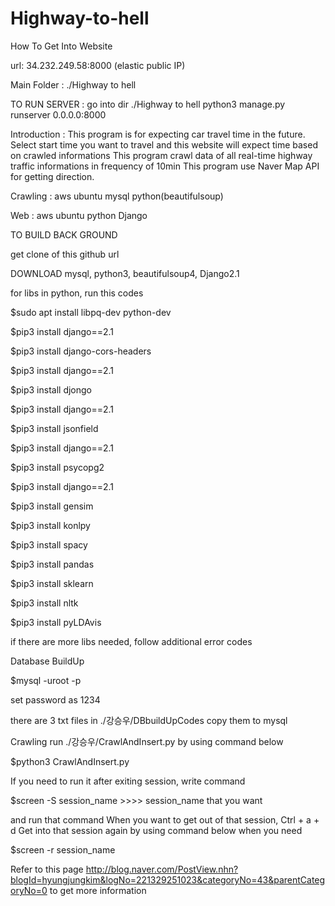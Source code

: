 # Highway-to-hell

How To Get Into Website

url: 34.232.249.58:8000 (elastic public IP)

Main Folder : ./Highway to hell

TO RUN SERVER : go into dir ./Highway to hell
				python3 manage.py runserver 0.0.0.0:8000
				
Introduction : This program is for expecting car travel time in the future.
			   Select start time you want to travel and this website will expect time based on crawled informations
			   This program crawl data of all real-time highway traffic informations in frequency of 10min
			   This program use Naver Map API for getting direction.

Crawling : aws ubuntu mysql python(beautifulsoup)



Web : aws ubuntu python Django



TO BUILD BACK GROUND

get clone of this github url

DOWNLOAD mysql, python3, beautifulsoup4, Django2.1

for libs in python, run this codes

$sudo apt install libpq-dev python-dev

$pip3 install django==2.1

$pip3 install django-cors-headers

$pip3 install django==2.1

$pip3 install djongo

$pip3 install django==2.1

$pip3 install jsonfield

$pip3 install django==2.1

$pip3 install psycopg2

$pip3 install django==2.1

$pip3 install gensim

$pip3 install konlpy

$pip3 install spacy

$pip3 install pandas

$pip3 install sklearn

$pip3 install nltk

$pip3 install pyLDAvis

if there are more libs needed, follow additional error codes



Database BuildUp

$mysql -uroot -p

set password as 1234

there are 3 txt files in ./강승우/DBbuildUpCodes
copy them to mysql

Crawling
run ./강승우/CrawlAndInsert.py by using command below


$python3 CrawlAndInsert.py


If you need to run it after exiting session, 
write command 


$screen -S session_name    >>>> session_name that you want

and run that command
When you want to get out of that session, Ctrl + a + d
Get into that session again by using command below when you need


$screen -r session_name


Refer to this page http://blog.naver.com/PostView.nhn?blogId=hyungjungkim&logNo=221329251023&categoryNo=43&parentCategoryNo=0
to get more information